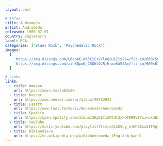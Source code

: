 ```yaml
---
layout: post

# Infos
title: Andromeda
artist: Andromeda
released: 1969-07-01
country: Inglaterra
label: RCA
categories: ['Blues Rock', 'Psychedelic Rock']
images:
  [
    'https://img.discogs.com/L6obXE-dX5K1CzVVlngQUjZjxSs=/fit-in/600x592/filters:strip_icc():format(jpeg):mode_rgb():quality(90)/discogs-images/R-1212335-1583553669-2310.jpeg.jpg',
    'https://img.discogs.com/zihXOpoK_CSQWtOVRjHumuKA5fA=/fit-in/600x614/filters:strip_icc():format(jpeg):mode_rgb():quality(90)/discogs-images/R-1212335-1583553668-4623.jpeg.jpg',
  ]

# Links
links:
  - title: Amazon
    url: https://amzn.to/3uEVwSO
  - title: Deezer
    url: https://www.deezer.com/br/album/48782942
  - title: Lastfm
    url: https://www.last.fm/music/Andromeda/Andromeda
  - title: Spotify
    url: https://open.spotify.com/album/3HpDEfxSWlUl2xFQCR98V1?si=ukh8z6NDTum-qe1KWB5PmA
  - title: YouTube
    url: https://music.youtube.com/playlist?list=OLAK5uy_n1Hh6Zxa41T9qt18BPzFO8FkRPCmk9wbs
  - title: Wikipedia-w
    url: https://en.wikipedia.org/wiki/Andromeda_(English_band)
---
```

